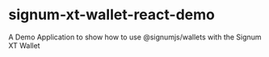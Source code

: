 # signum-xt-wallet-react-demo
A Demo Application to show how to use @signumjs/wallets with the Signum XT Wallet
